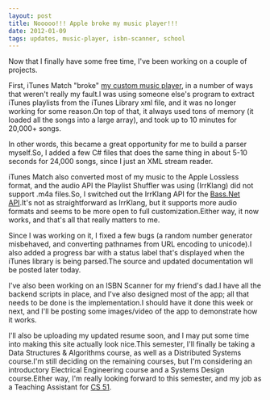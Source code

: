 ```yaml
---
layout: post
title: Nooooo!!! Apple broke my music player!!!
date: 2012-01-09
tags: updates, music-player, isbn-scanner, school
---
```


Now that I finally have some free time, I've been working on a couple of projects.

First, iTunes Match "broke" <a href="projects.php?project=6">my custom music player</a>, in a number of ways that weren't really my fault.I was using someone else's program to extract iTunes playlists from the iTunes Library xml file, and it was no longer working for some reason.On top of that, it always used tons of memory (it loaded all the songs into a large array), and took up to 10 minutes for 20,000+ songs.

In other words, this became a great opportunity for me to build a parser myself.So, I added a few C# files that does the same thing in about 5-10 seconds for 24,000 songs, since I just an XML stream reader.

iTunes Match also converted most of my music to the Apple Lossless format, and the audio API the Playlist Shuffler was using (IrrKlang) did not support .m4a files.So, I switched out the IrrKlang API for the <a href="http://www.un4seen.com/" target="_blank">Bass.Net API</a>.It's not as straightforward as IrrKlang, but it supports more audio formats and seems to be more open to full customization.Either way, it now works, and that's all that really matters to me.

Since I was working on it, I fixed a few bugs (a random number generator misbehaved, and converting pathnames from URL encoding to unicode).I also added a progress bar with a status label that's displayed when the iTunes library is being parsed.The source and updated documentation wll be posted later today.

I've also been working on an ISBN Scanner for my friend's dad.I have all the backend scripts in place, and I've also designed most of the app; all that needs to be done is the implementation.I should have it done this week or next, and I'll be posting some images/video of the app to demonstrate how it works.

I'll also be uploading my updated resume soon, and I may put some time into making this site actually look nice.This semester, I'll finally be taking a Data Structures & Algorithms course, as well as a Distributed Systems course.I'm still deciding on the remaining courses, but I'm considering an introductory Electrical Engineering course and a Systems Design course.Either way, I'm really looking forward to this semester, and my job as a Teaching Assistant for <a href="http://www.seas.harvard.edu/courses/cs51/" target="_blank">CS 51</a>.